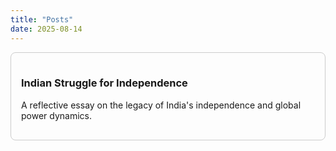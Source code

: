 ```yaml
---
title: "Posts"
date: 2025-08-14
---
```


<div style="padding: 1rem; border: 1px solid #ccc; border-radius: 8px;">
  <h3><a href="indian-struggle/" style="text-decoration: none;">Indian Struggle for Independence</a></h3>
  <p>A reflective essay on the legacy of India's independence and global power dynamics.</p>
</div>
